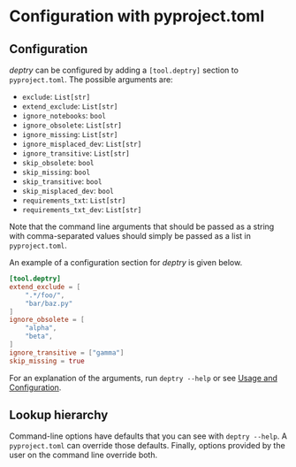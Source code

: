 # Configuration with pyproject.toml

## Configuration

_deptry_ can be configured by adding a `[tool.deptry]` section to `pyproject.toml`. The possible arguments are:

- `exclude`: `List[str]`
- `extend_exclude`: `List[str]`
- `ignore_notebooks`: `bool`
- `ignore_obsolete`: `List[str]`
- `ignore_missing`: `List[str]`
- `ignore_misplaced_dev`: `List[str]`
- `ignore_transitive`: `List[str]`
- `skip_obsolete`: `bool`
- `skip_missing`: `bool`
- `skip_transitive`: `bool`
- `skip_misplaced_dev`: `bool`
- `requirements_txt`: `List[str]`
- `requirements_txt_dev`: `List[str]`

Note that the command line arguments that should be passed as a string with comma-separated values should simply be passed as a list in `pyproject.toml`.

An example of a configuration section for _deptry_ is given below.

```toml
[tool.deptry]
extend_exclude = [
    ".*/foo/",
    "bar/baz.py"
]
ignore_obsolete = [
    "alpha",
    "beta",
]
ignore_transitive = ["gamma"]
skip_missing = true
```

For an explanation of the arguments, run `deptry --help` or see [Usage and Configuration](./usage.md).

## Lookup hierarchy

Command-line options have defaults that you can see with `deptry --help`. A `pyproject.toml` can override those defaults. Finally, options provided by the user on the command line override both.

